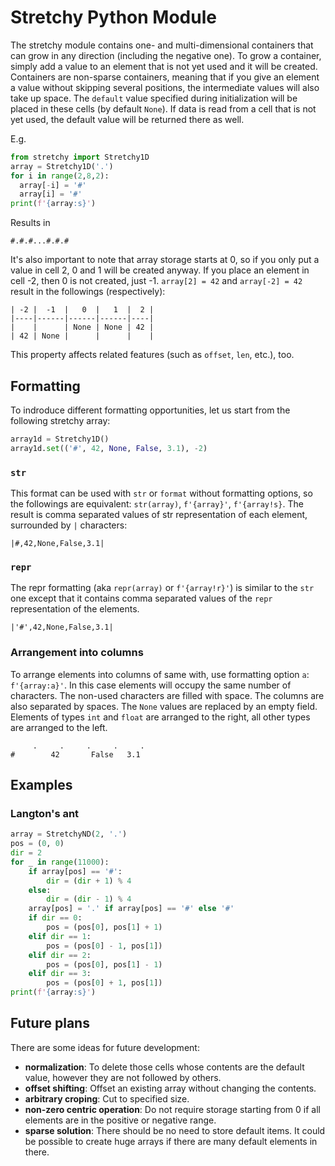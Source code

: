 # Stretchy Python Module

The stretchy module contains  one- and multi-dimensional containers that
can  grow in  any  direction (including  the negative  one).  To grow  a
container, simply add a value to an  element that is not yet used and it
will be created.  Containers are non-sparse containers,  meaning that if
you  give an  element a  value without  skipping several  positions, the
intermediate  values  will  also  take up  space.  The  `default`  value
specified  during  initialization will  be  placed  in these  cells  (by
default `None`). If data  is read from a cell that is  not yet used, the
default value will be returned there as well.

E.g.

```python
from stretchy import Stretchy1D
array = Stretchy1D('.')
for i in range(2,8,2):
  array[-i] = '#'
  array[i] = '#'
print(f'{array:s}')
```

Results in
```
#.#.#...#.#.#
```

It's also important  to note that array  storage starts at 0,  so if you
only put a value in cell 2, 0 and 1 will be created anyway. If you place
an element in  cell -2, then 0 is not created, just -1.  `array[2] = 42`
and `array[-2] = 42` result in the followings (respectively):

```
| -2 |  -1  |   0  |   1  |  2 |
|----|------|------|------|----|
|    |      | None | None | 42 |
| 42 | None |      |      |    |
```

This property affects related features  (such as `offset`, `len`, etc.),
too.

## Formatting

To indroduce different  formatting opportunities, let us  start from the
following stretchy array:

```python
array1d = Stretchy1D()
array1d.set(('#', 42, None, False, 3.1), -2)
```

### `str`

This  format can  be  used  with `str`  or  `format` without  formatting
options, so  the followings are equivalent:  `str(array)`, `f'{array}'`,
`f'{array!s}`.   The   result  is   comma   separated   values  of   str
representation of each element, surrounded by `|` characters:

```
|#,42,None,False,3.1|
```

### `repr`

The repr formatting (aka `repr(array)`  or `f'{array!r}'`) is similar to
the `str`  one except  that it  contains comma  separated values  of the
`repr` representation of the elements.

```
|'#',42,None,False,3.1|
```

### Arrangement into columns

To arrange  elements into  columns of same  with, use  formatting option
`a`: `f'{array:a}'`. In  this case elements will occupy  the same number
of  characters.  The non-used  characters  are  filled with  space.  The
columns are also separated by spaces.  The `None` values are replaced by
an empty field. Elements of types  `int` and `float` are arranged to the
right, all other types are arranged to the left.

```
     .     .     .     .     .
#        42       False   3.1
```

## Examples

### Langton's ant

```python
array = StretchyND(2, '.')
pos = (0, 0)
dir = 2
for _ in range(11000):
    if array[pos] == '#':
        dir = (dir + 1) % 4
    else:
        dir = (dir - 1) % 4
    array[pos] = '.' if array[pos] == '#' else '#'
    if dir == 0:
        pos = (pos[0], pos[1] + 1)
    elif dir == 1:
        pos = (pos[0] - 1, pos[1])
    elif dir == 2:
        pos = (pos[0], pos[1] - 1)
    elif dir == 3:
        pos = (pos[0] + 1, pos[1])
print(f'{array:s}')
```

## Future plans

There are some ideas for future development:

- **normalization**:  To  delete  those  cells whose  contents  are  the
  default value, however they are not followed by others.
- **offset  shifting**: Offset  an existing  array without  changing the
  contents.
- **arbitrary croping**: Cut to specified size.
- **non-zero centric operation**: Do not require storage starting from 0
  if all elements are in the positive or negative range.
- **sparse solution**: There  should be no need to  store default items.
  It could be  possible to create huge arrays if  there are many default
  elements in there.
